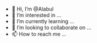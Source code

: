 - 👋 Hi, I’m @Alabul
- 👀 I’m interested in ...
- 🌱 I’m currently learning ...
- 💞️ I’m looking to collaborate on ...
- 📫 How to reach me ...

<!---
Alabul/Alabul is a ✨ special ✨ repository because its `README.md` (this file) appears on your GitHub profile.
You can click the Preview link to take a look at your changes.
--->
